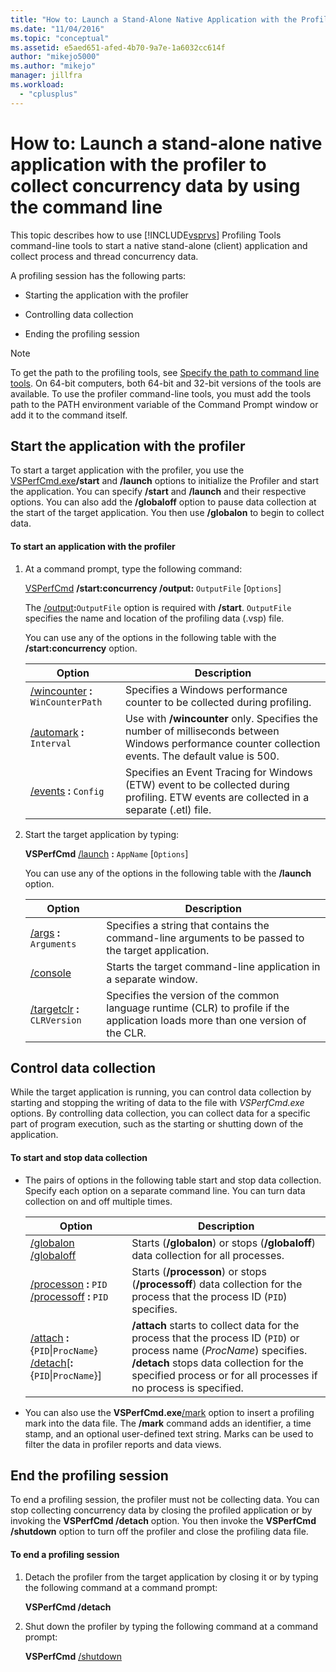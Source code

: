 ```yaml
---
title: "How to: Launch a Stand-Alone Native Application with the Profiler to Collect Concurrency Data by Using the Command Line | Microsoft Docs"
ms.date: "11/04/2016"
ms.topic: "conceptual"
ms.assetid: e5aed651-afed-4b70-9a7e-1a6032cc614f
author: "mikejo5000"
ms.author: "mikejo"
manager: jillfra
ms.workload:
  - "cplusplus"
---
```

# How to: Launch a stand-alone native application with the profiler to collect concurrency data by using the command line
This topic describes how to use [!INCLUDE[vsprvs](../code-quality/includes/vsprvs_md.md)] Profiling Tools command-line tools to start a native stand-alone (client) application and collect process and thread concurrency data.

 A profiling session has the following parts:

- Starting the application with the profiler

- Controlling data collection

- Ending the profiling session

> [!NOTE]
> To get the path to the profiling tools, see [Specify the path to command line tools](../profiling/specifying-the-path-to-profiling-tools-command-line-tools.md). On 64-bit computers, both 64-bit and 32-bit versions of the tools are available. To use the profiler command-line tools, you must add the tools path to the PATH environment variable of the Command Prompt window or add it to the command itself.

## Start the application with the profiler
 To start a target application with the profiler, you use the [VSPerfCmd.exe](../profiling/vsperfcmd.md)**/start** and **/launch** options to initialize the Profiler and start the application. You can specify **/start** and **/launch** and their respective options. You can also add the **/globaloff** option to pause data collection at the start of the target application. You then use **/globalon** to begin to collect data.

#### To start an application with the profiler

1. At a command prompt, type the following command:

     [VSPerfCmd](../profiling/vsperfcmd.md) **/start:concurrency  /output:** `OutputFile` [`Options`]

     The [/output](../profiling/output.md)**:**`OutputFile` option is required with **/start**. `OutputFile` specifies the name and location of the profiling data (.vsp) file.

     You can use any of the options in the following table with the **/start:concurrency** option.

    |Option|Description|
    |------------|-----------------|
    |[/wincounter](../profiling/wincounter.md) **:** `WinCounterPath`|Specifies a Windows performance counter to be collected during profiling.|
    |[/automark](../profiling/automark.md) **:** `Interval`|Use with **/wincounter** only. Specifies the number of milliseconds between Windows performance counter collection events. The default value is 500.|
    |[/events](../profiling/events-vsperfcmd.md) **:** `Config`|Specifies an Event Tracing for Windows (ETW) event to be collected during profiling. ETW events are collected in a separate (.etl) file.|

2. Start the target application by typing:

     **VSPerfCmd**  [/launch](../profiling/launch.md) **:** `AppName` [`Options`]

     You can use any of the options in the following table with the **/launch** option.

    |Option|Description|
    |------------|-----------------|
    |[/args](../profiling/args.md) **:** `Arguments`|Specifies a string that contains the command-line arguments to be passed to the target application.|
    |[/console](../profiling/console.md)|Starts the target command-line application in a separate window.|
    |[/targetclr](../profiling/targetclr.md) **:** `CLRVersion`|Specifies the version of the common language runtime (CLR) to profile if the application loads more than one version of the CLR.|

## Control data collection
 While the target application is running, you can control data collection by starting and stopping the writing of data to the file with *VSPerfCmd.exe* options. By controlling data collection, you can collect data for a specific part of program execution, such as the starting or shutting down of the application.

#### To start and stop data collection

- The pairs of options in the following table start and stop data collection. Specify each option on a separate command line. You can turn data collection on and off multiple times.

    |Option|Description|
    |------------|-----------------|
    |[/globalon /globaloff](../profiling/globalon-and-globaloff.md)|Starts (**/globalon**) or stops (**/globaloff**) data collection for all processes.|
    |[/processon](../profiling/processon-and-processoff.md) **:** `PID` [/processoff](../profiling/processon-and-processoff.md) **:** `PID`|Starts (**/processon**) or stops (**/processoff**) data collection for the process that the process ID (`PID`) specifies.|
    |[/attach](../profiling/attach.md) **:**{`PID`&#124;`ProcName`} [/detach](../profiling/detach.md)[**:**{`PID`&#124;`ProcName`}]|**/attach** starts to collect data for the process that the process ID (`PID`) or process name (*ProcName*) specifies. **/detach** stops data collection for the specified process or for all processes if no process is specified.|

- You can also use the **VSPerfCmd.exe**[/mark](../profiling/mark.md) option to insert a profiling mark into the data file. The **/mark** command adds an identifier, a time stamp, and an optional user-defined text string. Marks can be used to filter the data in profiler reports and data views.

## End the profiling session
 To end a profiling session, the profiler must not be collecting data. You can stop collecting concurrency data by closing the profiled application or by invoking the **VSPerfCmd /detach** option. You then invoke the **VSPerfCmd /shutdown** option to turn off the profiler and close the profiling data file.

#### To end a profiling session

1. Detach the profiler from the target application by closing it or by typing the following command at a command prompt:

     **VSPerfCmd /detach**

2. Shut down the profiler by typing the following command at a command prompt:

     **VSPerfCmd**  [/shutdown](../profiling/shutdown.md)